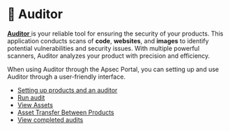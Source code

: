 # 🔦 Auditor

[**Auditor** ](broken-reference)is your reliable tool for ensuring the security of your products. This application conducts scans of **code**, **websites**, and **images** to identify potential vulnerabilities and security issues. With multiple powerful scanners, Auditor analyzes your product with precision and efficiency.

When using Auditor through the Apsec Portal, you can setting up and use Auditor through a user-friendly interface.

* [Setting up products and an auditor](../../auditor/settings/appsec-portal-cooperation/)
* [Run audit](../../auditor/run-audit/appsec-portal-cooperation/)
* [View Assets](assets-screen.md)
* [Asset Transfer Between Products](asset-transfer-between-products.md)
* [View completed audits](audits.md)
